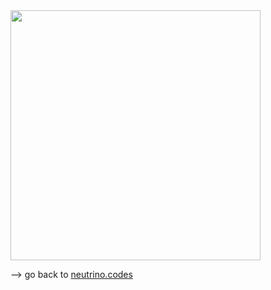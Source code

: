 
<img src="../../Logos/neutrino_logo.png" width="400" height="400" />

--> go back to [neutrino.codes](https://www.neutrino.codes)
